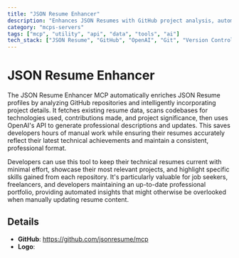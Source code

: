 ```yaml
---
title: "JSON Resume Enhancer"
description: "Enhances JSON Resumes with GitHub project analysis, automatically updating profiles with relevant project details using AI."
category: "mcps-servers"
tags: ["mcp", "utility", "api", "data", "tools", "ai"]
tech_stack: ["JSON Resume", "GitHub", "OpenAI", "Git", "Version Control"]
---
```


# JSON Resume Enhancer

The JSON Resume Enhancer MCP automatically enriches JSON Resume profiles by analyzing GitHub repositories and intelligently incorporating project details. It fetches existing resume data, scans codebases for technologies used, contributions made, and project significance, then uses OpenAI's API to generate professional descriptions and updates. This saves developers hours of manual work while ensuring their resumes accurately reflect their latest technical achievements and maintain a consistent, professional format.

Developers can use this tool to keep their technical resumes current with minimal effort, showcase their most relevant projects, and highlight specific skills gained from each repository. It's particularly valuable for job seekers, freelancers, and developers maintaining an up-to-date professional portfolio, providing automated insights that might otherwise be overlooked when manually updating resume content.

## Details

- **GitHub**: https://github.com/jsonresume/mcp
- **Logo**: 
